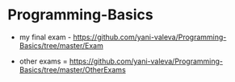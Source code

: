 # Programming-Basics

- my final exam - https://github.com/yani-valeva/Programming-Basics/tree/master/Exam

- other exams = https://github.com/yani-valeva/Programming-Basics/tree/master/OtherExams
